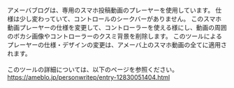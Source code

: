 アメーバブログは、専用のスマホ投稿動画のプレーヤーを使用しています。 仕様は少し変わっていて、コントロールのシークバーがありません。
このスマホ動画プレーヤーの仕様を変更して、コントローラーを使える様にし、動画の周囲のボカシ画像やコントローラーのクスミ背景を削除します。 
このツールによるプレーヤーの仕様・デザインの変更は、アメーバ上のスマホ動画の全てに適用されます。<br>
<br>
このツールの詳細については、以下のページを参照ください。<br>
https://ameblo.jp/personwritep/entry-12830051404.html
